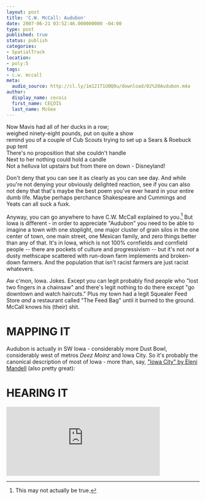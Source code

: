 ```yaml
---
layout: post
title: 'C.W. McCall: Audubon'
date: 2007-06-21 03:52:46.000000000 -04:00
type: post
published: true
status: publish
categories:
- SpatialTrack
location:
- poly:5
tags:
- c.w. mccall
meta:
  audio_source: http://cl.ly/1m121T1U0Q0u/download/02%20Audubon.m4a
author:
  display_name: cecois
  first_name: CEÇOIS
  last_name: McGee
---
```

<div class="lyrics">
 Now Mavis had all of her ducks in a row;<br/>
 weighed ninety-eight pounds, put on quite a show<br/>
 remind you of a couple of Cub Scouts trying to set up a Sears &amp; Roebuck pup tent<br/>
 There's no proposition that she couldn't handle<br/>
 Next to her nothing could hold a candle</br>
 Not a helluva lot upstairs but from there on down - Disneyland!
 </div>

Don't deny that you can see it as clearly as you can see day. And while you're not denying your obviously delighted reaction, see if you can also not deny that that's maybe the best poem you've ever heard in your entire dumb life. Maybe perhaps perchance Shakespeare and Cummings and Yeats can all suck a fuxk.

Anyway, you can go anywhere to have C.W. McCall explained to you.[^1] But Iowa is different - in order to appreciate "Audubon" you need to be able to imagine a town with one stoplight, one major cluster of grain silos in the one center of town, one main street, one Mexican family, and zero things better than any of that. It's in Iowa, which is not 100% cornfields and cornfield people -- there are pockets of culture and progressivism -- but it's not <em>not</em> a dusty methscape scattered with run-down farm implements and broken-down farmers. And the population that isn't racist farmers are just racist whatevers.

Aw c'mon, Iowa. Jokes. Except you can legit probably find people who "lost two fingers in a chainsaw" and there's legit nothing to do there except "go downtown and watch haircuts." Plus my town had a legit Squealer Feed Store *and* a restaurant called "The Feed Bag" until it burned to the ground. McCall knows his (their) shit.

[^1]: This may not actually be true.

# MAPPING IT
<span data-target="milleria" data-id="gD5" class="trigger">Audubon</span> is actually in SW Iowa - considerably more Dust Bowl, considerably west of metros *Deez Moinz* and Iowa City. So it's probably the canonical description of most of Iowa - more than, say, ["Iowa City" by Eleni Mandell](https://open.spotify.com/track/1SP4XaLqGGcApP62I6fGIi) (also pretty great):

# HEARING IT
<iframe src="https://embed.spotify.com/?uri=spotify%3Atrack%3A6sBdzWRGfQBoBwnoSbcIPn" width="400" height="180" frameborder="0" allowtransparency="true"></iframe>